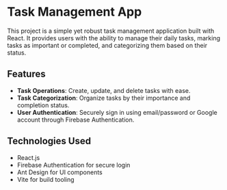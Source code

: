 # Task Management App

This project is a simple yet robust task management application built with React. It provides users with the ability to manage their daily tasks, marking tasks as important or completed, and categorizing them based on their status.


## Features

- **Task Operations**: Create, update, and delete tasks with ease.
- **Task Categorization**: Organize tasks by their importance and completion status.
- **User Authentication**: Securely sign in using email/password or Google account through Firebase Authentication.


## Technologies Used

- React.js
- Firebase Authentication for secure login
- Ant Design for UI components
- Vite for build tooling
